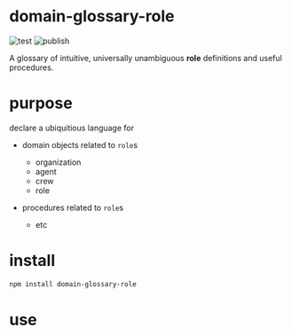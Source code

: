 # domain-glossary-role

![test](https://github.com/ehmpathy/domain-glossary-role/workflows/test/badge.svg)
![publish](https://github.com/ehmpathy/domain-glossary-role/workflows/publish/badge.svg)

A glossary of intuitive, universally unambiguous **role** definitions and useful procedures.

# purpose

declare a ubiquitious language for

- domain objects related to `role`s
  - organization
  - agent
  - crew
  - role

- procedures related to `role`s
  - etc

# install

```sh
npm install domain-glossary-role
```

# use

